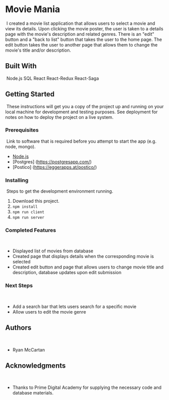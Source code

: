 # Movie Mania
​
I created a movie list application that allows users to select a movie and view its details. Upon clicking the movie poster, the user is taken to a details page with the movie's description and related genres. There is an "edit" button and a "back to list" button that takes the user to the home page. The edit button takes the user to another page that allows them to change the movie's title and/or description. 
​
## Built With
​
Node.js
SQL
React
React-Redux
React-Saga
​
## Getting Started
​
These instructions will get you a copy of the project up and running on your local machine for development and testing purposes. See deployment for notes on how to deploy the project on a live system.
​
### Prerequisites
​
Link to software that is required before you attempt to start the app (e.g. node, mongo).
​
- [Node.js](https://nodejs.org/en/)
- [Postgres] (https://postgresapp.com/)
- [Postico] (https://eggerapps.at/postico/)
​
​
### Installing
​
Steps to get the development environment running.
​
1. Download this project.
2. `npm install`
3. `npm run client`
4. `npm run server`
​
### Completed Features
​
- Displayed list of movies from database
- Created page that displays details when the corresponding movie is selected
- Created edit button and page that allows users to change movie title and description, database updates upon edit submission 
​
### Next Steps
​​
- Add a search bar that lets users search for a specific movie
- Allow users to edit the movie genre
​
## Authors
​
* Ryan McCartan
​
## Acknowledgments
​
* Thanks to Prime Digital Academy for supplying the necessary code and database materials.
